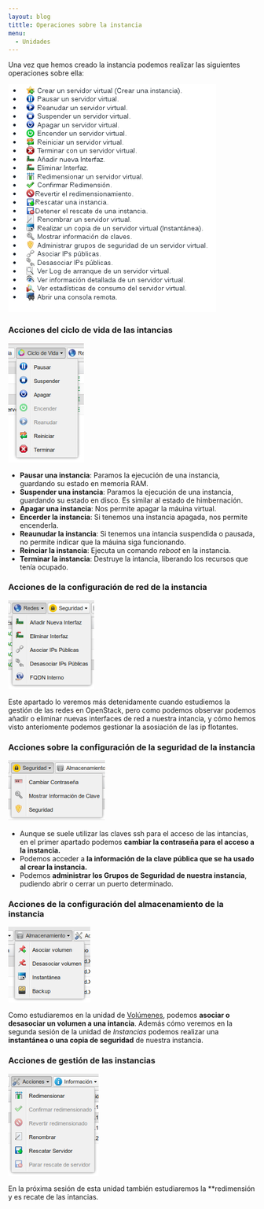 ```yaml
---
layout: blog
tittle: Operaciones sobre la instancia
menu:
  - Unidades
---
```


Una vez que hemos creado la instancia podemos realizar las siguientes operaciones sobre ella:

![acciones](img/acciones.png)

### Acciones del ciclo de vida de las intancias

![acciones](img/acciones2.png)

* **Pausar una instancia**: Paramos la ejecución de una instancia, guardando su estado en memoria RAM.
* **Suspender una instancia**: Paramos la ejecución de una instancia, guardando su estado en disco. Es similar al estado de himbernación.
* **Apagar una instancia**: Nos permite apagar la máuina virtual.
* **Encerder la instancia**: Si tenemos una instancia apagada, nos permite encenderla.
* **Reaunudar la instancia**: Si tenemos una intancia suspendida o pausada, no permite indicar que la máuina siga funcionando.
* **Reinciar la instancia**: Ejecuta un comando *reboot* en la instancia.
* **Terminar la instancia**: Destruye la intancia, liberando los recursos que tenía ocupado.

### Acciones de la configuración de red de la instancia

![acciones](img/acciones3.png)

Este apartado lo veremos más detenidamente cuando estudiemos la gestión de las redes en OpenStack, pero como podemos observar podemos añadir o eliminar nuevas interfaces de red a nuestra intancia, y cómo hemos visto anteriomente podemos gestionar la asosiación de las ip flotantes.

### Acciones sobre la configuración de la seguridad de la instancia

![acciones](img/acciones4.png)

* Aunque se suele utilizar las claves ssh para el acceso de las intancias, en el primer apartado podemos **cambiar la contraseña para el acceso a la instancia.**
* Podemos acceder a **la información de la clave pública que se ha usado al crear la instancia.**
* Podemos **administrar los Grupos de Seguridad de nuestra instancia**, pudiendo abrir o cerrar un puerto determinado.

### Acciones de la configuración del almacenamiento de la instancia

![acciones](img/acciones5.png)

Como estudiaremos en la unidad de [Volúmenes](http://iesgn.github.io/cloud2/curso/u3/), podemos **asociar o desasociar un volumen a una intancia**. Además cómo veremos en la segunda sesión de la unidad de *Instancias* podemos realizar una **instantánea o una copia de seguridad** de nuestra instancia.

### Acciones de gestión de las instancias

![acciones](img/acciones6.png)

En la próxima sesión de esta unidad también estudiaremos la **redimensión y es recate de las intancias.

